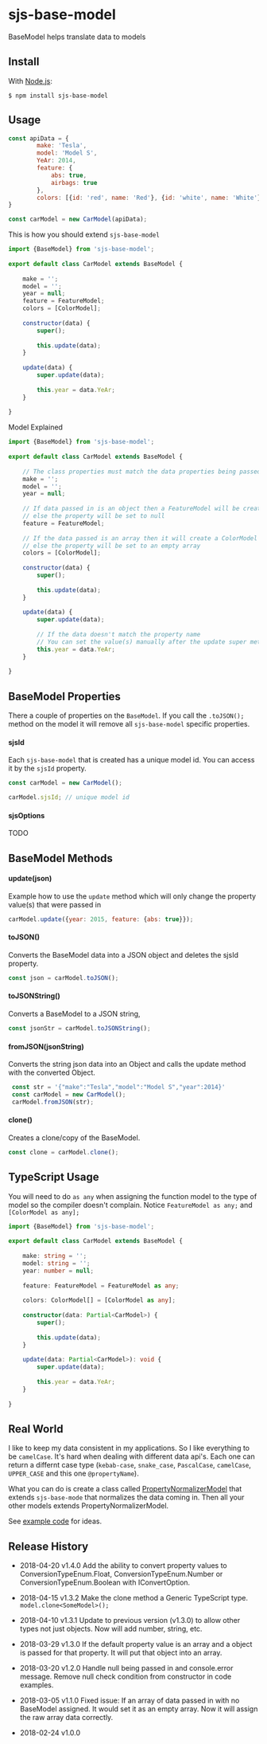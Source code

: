 # sjs-base-model

BaseModel helps translate data to models

## Install

With [Node.js](http://nodejs.org):

    $ npm install sjs-base-model
    
## Usage

```javascript
const apiData = {
        make: 'Tesla',
        model: 'Model S',
        YeAr: 2014,
        feature: {
            abs: true,
            airbags: true
        },
        colors: [{id: 'red', name: 'Red'}, {id: 'white', name: 'White'}]
}
```

```javascript
const carModel = new CarModel(apiData);
```

This is how you should extend `sjs-base-model`

```javascript
import {BaseModel} from 'sjs-base-model';
    
export default class CarModel extends BaseModel {
    
    make = '';
    model = '';
    year = null;
    feature = FeatureModel;
    colors = [ColorModel];
    
    constructor(data) {
        super();
        
        this.update(data);
    }
    
    update(data) {
        super.update(data);
        
        this.year = data.YeAr;
    }
    
}
```

Model Explained 

```javascript
import {BaseModel} from 'sjs-base-model';
    
export default class CarModel extends BaseModel {
    
    // The class properties must match the data properties being passed in. Otherwise they will be ignored
    make = '';
    model = '';
    year = null;
    
    // If data passed in is an object then a FeatureModel will be created
    // else the property will be set to null
    feature = FeatureModel;
    
    // If the data passed is an array then it will create a ColorModel for each item
    // else the property will be set to an empty array
    colors = [ColorModel];
    
    constructor(data) {
        super();
        
        this.update(data);
    }
    
    update(data) {
        super.update(data);
        
        // If the data doesn't match the property name
        // You can set the value(s) manually after the update super method has been called.
        this.year = data.YeAr;
    }
    
}
```

## BaseModel Properties
There a couple of properties on the `BaseModel`. If you call the `.toJSON();` method on the model it will remove all `sjs-base-model` specific properties.

#### sjsId
Each `sjs-base-model` that is created has a unique model id. You can access it by the `sjsId` property.

```javascript
const carModel = new CarModel();

carModel.sjsId; // unique model id
```

#### sjsOptions
TODO

## BaseModel Methods

#### update(json)
Example how to use the `update` method which will only change the property value(s) that were passed in
```javascript
carModel.update({year: 2015, feature: {abs: true}});
```

#### toJSON()
Converts the BaseModel data into a JSON object and deletes the sjsId property.
```javascript
const json = carModel.toJSON();
```

#### toJSONString()
Converts a BaseModel to a JSON string,
```javascript
const jsonStr = carModel.toJSONString();
```

#### fromJSON(jsonString)
Converts the string json data into an Object and calls the update method with the converted Object.
```javascript
 const str = '{"make":"Tesla","model":"Model S","year":2014}'
 const carModel = new CarModel();
 carModel.fromJSON(str);
```

#### clone()
Creates a clone/copy of the BaseModel.
```javascript
const clone = carModel.clone();
```

## TypeScript Usage
You will need to do `as any` when assigning the function model to the type of model so the compiler doesn't complain. Notice `FeatureModel as any;` and `[ColorModel as any];`

```typescript
import {BaseModel} from 'sjs-base-model';
    
export default class CarModel extends BaseModel {
    
    make: string = '';
    model: string = '';
    year: number = null;
    
    feature: FeatureModel = FeatureModel as any;
    
    colors: ColorModel[] = [ColorModel as any];
    
    constructor(data: Partial<CarModel>) {
        super();
    
        this.update(data);
    }
    
    update(data: Partial<CarModel>): void {
        super.update(data);
        
        this.year = data.YeAr;
    }
    
}
```

## Real World
I like to keep my data consistent in my applications. So I like everything to be `camelCase`. It's hard when dealing with different data api's. Each one can return a differnt case type (`kebab-case`, `snake_case`, `PascalCase`, `camelCase`, `UPPER_CASE` and this one `@propertyName`). 

What you can do is create a class called [PropertyNormalizerModel](https://gist.github.com/codeBelt/5ae6ff9474340a77e2ab4abbb9204aba#file-propertynormalizermodel-ts) that extends `sjs-base-mode` that normalizes the data coming in. Then all your other models extends PropertyNormalizerModel.

See [example code](https://gist.github.com/codeBelt/5ae6ff9474340a77e2ab4abbb9204aba) for ideas.


## Release History

 * 2018-04-20 v1.4.0 Add the ability to convert property values to ConversionTypeEnum.Float, ConversionTypeEnum.Number or ConversionTypeEnum.Boolean with IConvertOption.
 
 * 2018-04-15 v1.3.2 Make the clone method a Generic TypeScript type. ```model.clone<SomeModel>();```
 
 * 2018-04-10 v1.3.1 Update to previous version (v1.3.0) to allow other types not just objects. Now will add number, string, etc.
 
 * 2018-03-29 v1.3.0 If the default property value is an array and a object is passed for that property. It will put that object into an array.
 
 * 2018-03-20 v1.2.0 Handle null being passed in and console.error message. Remove null check condition from constructor in code examples.
 
 * 2018-03-05 v1.1.0 Fixed issue: If an array of data passed in with no BaseModel assigned. It would set it as an empty array. Now it will assign the raw array data correctly.
 
 * 2018-02-24 v1.0.0
